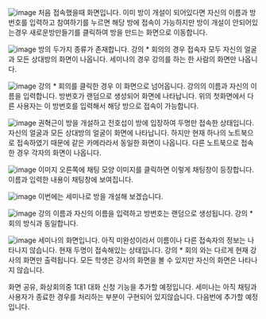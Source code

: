 
![image](https://user-images.githubusercontent.com/49871871/124050776-2f449b00-da56-11eb-9487-08a5242da517.png)
처음 접속했을때 화면입니다. 이미 방이 개설이 되어있다면 자신의 이름과 방번호를 입력하고 참여하기를 누르면 해당 방에 접속이 가능하지만 방이 개설이 안되어있는경우 새로운방만들기를 클릭하여 방을 만드는 화면으로 이동합니다.

![image](https://user-images.githubusercontent.com/49871871/124050983-8b0f2400-da56-11eb-8497-f40876784234.png)
방의 두가지 종류가 존재합니다. 강의 * 회의의 경우 접속자 모두 자신의 얼굴과 모든 상대방의 화면이 나옵니다. 세미나의 경우 강의를 하는 한 사람의 화면만 나옵니다. 

![image](https://user-images.githubusercontent.com/49871871/124051133-dc1f1800-da56-11eb-9398-c930f8bce698.png)
강의 * 회의를 클릭한 경우 이 화면으로 넘어옵니다. 강의의 이름과 자신의 이름을 입력합니다. 방번호가 랜덤으로 생성되어 화면에 나타납니다. 위의 첫화면에서 다른 사용자는 이 방번호를 입력해서 해당 방으로 접속이 가능합니다. 

![image](https://user-images.githubusercontent.com/49871871/124051228-0c66b680-da57-11eb-8787-b2b5b1919306.png)
권혁근이 방을 개설하고 전호섭이 방에 입장하여 두명만 접속한 상태입니다. 자신의 얼굴과 모든 상대방의 얼굴이 화면에 나타납니다. 하지만 현재 하나의 노트북으로 접속하였기 때문에 같은 카메라라서 동일한 화면이 나옵니다. 다른 노트북으로 접속한 경우 각자의 화면이 나옵니다.

![image](https://user-images.githubusercontent.com/49871871/124051607-c2320500-da57-11eb-9d09-f8c5d971caa8.png)
이미지 오른쪽에 채팅 모양 이미지를 클릭하면 이렇게 채팅창이 등장합니다. 이름과 입력한 내용이 채팅창에 보여집니다.

![image](https://user-images.githubusercontent.com/49871871/124051672-e2fa5a80-da57-11eb-9f18-8ac19cab0746.png)
이번에는 세미나로 방을 개설해 보겠습니다.

![image](https://user-images.githubusercontent.com/49871871/124051701-f3aad080-da57-11eb-8dd9-8140fb3fb465.png)
강의 이름과 자신의 이름을 입력하고 방번호는 랜덤으로 생성됩니다. 강의 * 회의 방식과 동일합니다.

![image](https://user-images.githubusercontent.com/49871871/124051747-0e7d4500-da58-11eb-9f05-fa3f30755c27.png)
세미나의 화면입니다. 아직 미완성이라서 이름이나 다른 접속자의 정보는 나타나지 않습니다. 현재 두명이 접속해있는 상태입니다. 강의 * 회의 와는 다르게 현재 강사의 화면만 출력됩니다. 모든 학생은 강사의 화면을 볼 수 있지만 자신의 화면은 나타나지 않습니다.

화면 공유, 화상회의중 1대1 대화 신청 기능을 추가할 예정입니다. 세미나는 아직 채팅과 사용자가 종료한 경우를 처리하는 부분이 구현되어 있지않습니다. 다음번에 추가할 예정입니다.
